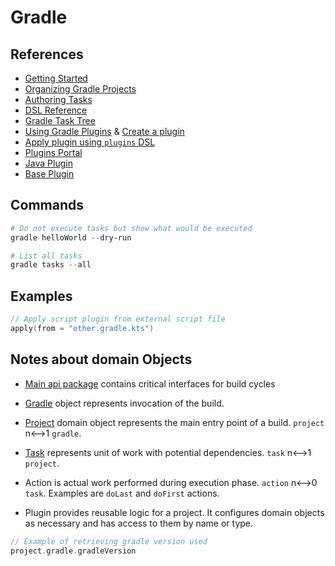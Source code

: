 # Gradle

## References

- [Getting Started](https://docs.gradle.org/current/userguide/getting_started.html)
- [Organizing Gradle Projects](https://docs.gradle.org/current/userguide/organizing_gradle_projects.html#organizing_gradle_projects)
- [Authoring Tasks](https://docs.gradle.org/current/userguide/more_about_tasks.html#sec:passing_arguments_to_a_task_constructor)
- [DSL Reference](https://docs.gradle.org/current/dsl/index.html)
- [Gradle Task Tree](https://github.com/dorongold/gradle-task-tree)
- [Using Gradle Plugins](https://docs.gradle.org/current/userguide/plugins.html#sec:types_of_plugins) & [Create a plugin](https://docs.gradle.org/current/userguide/custom_plugins.html)
- [Apply plugin using `plugins` DSL](https://docs.gradle.org/current/userguide/plugins.html#sec:plugins_block)
- [Plugins Portal](https://plugins.gradle.org/)
- [Java Plugin](https://docs.gradle.org/current/userguide/java_plugin.html#java_plugin)
- [Base Plugin](https://docs.gradle.org/current/userguide/base_plugin.html#header)

## Commands

```powershell
# Do not execute tasks but show what would be executed
gradle helloWorld --dry-run

# List all tasks
gradle tasks --all
```

## Examples

```kotlin
// Apply script plugin from external script file
apply(from = "other.gradle.kts")
```

## Notes about domain Objects

- [Main api package](https://docs.gradle.org/current/javadoc/org/gradle/api/package-summary.html) contains critical interfaces for build cycles

- [Gradle](https://docs.gradle.org/current/javadoc/org/gradle/api/invocation/Gradle.html) object represents invocation of the build.

- [Project](https://docs.gradle.org/current/javadoc/org/gradle/api/Project.html) domain object represents the main entry point of a build. `project` n<-->1 `gradle`.

- [Task](https://docs.gradle.org/current/javadoc/org/gradle/api/Task.html) represents unit of work with potential dependencies. `task` n<-->1 `project`.

- Action is actual work  performed during execution phase. `action` n<-->0 `task`. Examples are `doLast` and `doFirst` actions.

- Plugin provides reusable logic for a project. It configures domain objects as necessary and has access to them by name or type.

```kotlin
// Example of retrieving gradle version used
project.gradle.gradleVersion
```

